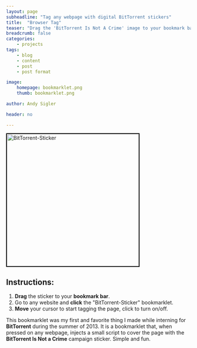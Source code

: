 ```yaml
---
layout: page
subheadline: "Tag any webpage with digital BitTorrent stickers"
title:  "Browser Tag"
teaser: "Drag the 'BitTorrent Is Not A Crime' image to your bookmark bar, and cover any webpage with digital stickers."
breadcrumb: false
categories:
    - projects
tags:
    - blog
    - content
    - post
    - post format

image:
    homepage: bookmarklet.png
    thumb: bookmarklet.png

author: Andy Sigler

header: no

---
```

<a markdown="1" class="span8 offset3" title="BitTorrent-Sticker" name="BitTorrent-Sticker" href="javascript:(function()%7Bvar%20bk%3D%7Bmouse:%7Bx:0,y:0%7D,imgCounter:0,allImages:%5B%5D,maxImages:500,maxWidth:500,minWidth:10,ratio:270/880,prev:0.5,slide:2,move:false,toggle:true,highestZ:100000,img:document.createElement(%22img%22)%7D%3Bbk.img.src%3D%22{{ site.url }}/images/btnc.png%22%3Bfunction%20cloneImage(a,f,d)%7Bvar%20c%3DgetWidth()%3Bif(c%3Cbk.minWidth)%7Bc%3D200%7Dvar%20b%3DMath.floor(c*bk.ratio)%3Bvar%20e%3Dbk.img.cloneNode(true)%3Be.style.position%3D%22absolute%22%3Be.style.width%3Dc%2B%22px%22%3Be.style.height%3Db%2B%22px%22%3Be.style.top%3D(f-(b/2))%2B%22px%22%3Be.style.left%3D(a-(c/2))%2B%22px%22%3Be.style.zindex%3Dbk.highestZ%2Bbk.imgCounter%3Bif(e.style.webkitTransform!%3D%3Dundefined)%7Be.style.webkitTransform%3D%22rotate(%22%2Bd%2B%22deg)%22%7Delse%7Bif(e.style.MozTransform!%3D%3Dundefined)%7Be.style.MozTransform%3D%22rotate(%22%2Bd%2B%22deg)%22%7Delse%7Bif(e.style.msTransform!%3D%3Dundefined)%7Be.style.msTransform%3D%22rotate(%22%2Bd%2B%22deg)%22%7Delse%7Bif(e.style.OTransform!%3D%3Dundefined)%7Be.style.OTransform%3D%22rotate(%22%2Bd%2B%22deg)%22%7Delse%7Bif(e.style.transform!%3D%3Dundefined)%7Be.style.transform%3D%22rotate(%22%2Bd%2B%22deg)%22%7D%7D%7D%7D%7De.id%3D%22img_%22%2Bbk.imgCounter%3Bbk.imgCounter%2B%2B%3Bdocument.body.appendChild(e)%7Dfunction%20getWidth()%7Bvar%20a%3D((Math.tan(((Math.random()*2)-1)*(Math.PI/4))%2B1)/2)%3Bbk.prev%3Dbk.prev%2B((a-bk.prev)/bk.slide)%3Breturn%20Math.floor((bk.prev*bk.maxWidth)%2Bbk.minWidth)%7Dwindow.onmousemove%3Dfunction(a)%7Bbk.mouse.x%3Da.pageX%3Bbk.mouse.y%3Da.pageY%3Bbk.move%3Dtrue%7D%3Bwindow.onclick%3Dfunction(a)%7Bbk.toggle%3D!bk.toggle%7D%3Bfunction%20findHighestZIndex()%7Bvar%20g%3D%5B%22div%22,%22p%22,%22img%22%5D%3Bvar%20f%3D0%3Bvar%20a%3Dg.length%3Bfor(var%20b%3D0%3Bb%3Ca%3Bb%2B%2B)%7Bvar%20c%3Ddocument.getElementsByTagName(g%5Bb%5D)%3Bfor(var%20e%3D0%3Be%3Cc.length%3Be%2B%2B)%7Bvar%20d%3Ddocument.defaultView.getComputedStyle(c%5Be%5D,null).getPropertyValue(%22z-index%22)%3Bif((d%3Ef)%26%26(d!%3D%22auto%22))%7Bf%3Dd%7D%7D%7Dbk.highestZ%3Df%7DsetInterval(function()%7Bif(bk.move%26%26bk.toggle)%7BcloneImage(bk.mouse.x,bk.mouse.y,Math.floor(Math.random()*80-40))%3Bbk.move%3Dfalse%7D%7D,100)%3BfindHighestZIndex()%3B%7D)()%3B" alt="BitTorrent-Sticker" >
  <img id="sticker" width="360" border="3" title="BitTorrent-Sticker" src="{{ site.url }}/images/btnc_fold.png" name="BitTorrent-Sticker" alt="BitTorrent-Sticker" style="border:2px solid black"/>
</a>

## Instructions:
1. <strong>Drag</strong> the sticker to your <strong>bookmark bar</strong>.
2. Go to any website and <strong>click</strong> the "BitTorrent-Sticker" bookmarklet.
3. <strong>Move</strong> your cursor to start tagging the page, click to turn on/off.

This bookmarklet was my first and favorite thing I made while interning for <strong>BitTorrent</strong> during the summer of 2013. It is a bookmarklet that, when pressed on any webpage, injects a small script to cover the page with the <strong>BitTorrent Is Not a Crime</strong> campaign sticker. Simple and fun.